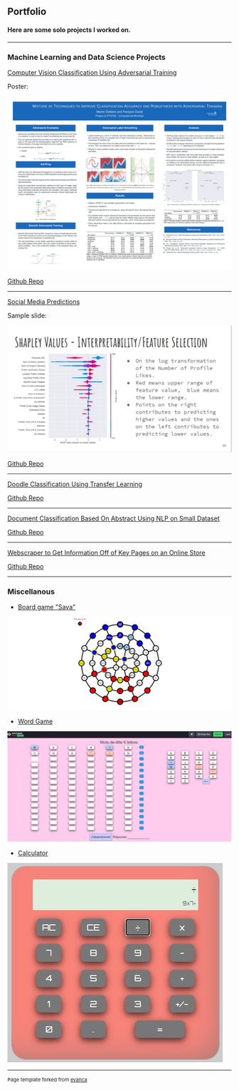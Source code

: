 ## Portfolio

#### Here are some solo projects I worked on.
---

### Machine Learning and Data Science Projects

[Computer Vision Classification Using Adversarial Training](https://github.com/Mar-Dal/AdvProp_ALS_SAT)

Poster:

<a href="images/project_1.jpg">
<img src="images/project_1.jpg?raw=true"/>
</a>

<a href="https://github.com/Mar-Dal/AdvProp_ALS_SAT">Github Repo</a>


---
[Social Media Predictions](/pdf/team-21.pdf)

Sample slide:
  
<a href="images/project_2.jpg">
<img src="images/project_2.jpg?raw=true"/>
</a>

<a href="https://github.com/Mar-Dal/Social-Media---kaggle">Github Repo</a>

---
[Doodle Classification Using Transfer Learning](https://github.com/Mar-Dal/QD--Kaggle)

<a href="https://github.com/Mar-Dal/QD--Kaggle">Github Repo</a>

---
[Document Classification Based On Abstract Using NLP on Small Dataset](https://github.com/Mar-Dal/Abstract-category-prediction---Kaggle)

<a href="https://github.com/Mar-Dal/Abstract-category-prediction---Kaggle">Github Repo</a>

---
[Webscraper to Get Information Off of Key Pages on an Online Store](https://github.com/Mar-Dal/tlh-webscraper)

<a href="https://github.com/Mar-Dal/tlh-webscraper">Github Repo</a>

---



### Miscellanous

- [Board game "Sava"](https://codepen.io/Nitramyte/full/NWxjqxy)
  
<a href="images/sava3.jpg">
<img src="images/sava3.jpg?raw=true"/>
</a>  

- [Word Game](https://github.com/Mar-Dal/word-game/tree/main/word-game)

<a href="images/word_game.jpg">
<img src="images/word_game.jpg?raw=true"/>
</a>

- [Calculator](https://codepen.io/Nitramyte/full/ZJOoRp)

<a href="images/calculator.jpg">
<img src="images/calculator.jpg?raw=true"/>
</a>

---
<p style="font-size:11px">Page template forked from <a href="https://github.com/evanca/quick-portfolio">evanca</a></p>
<!-- Remove above link if you don't want to attibute -->
